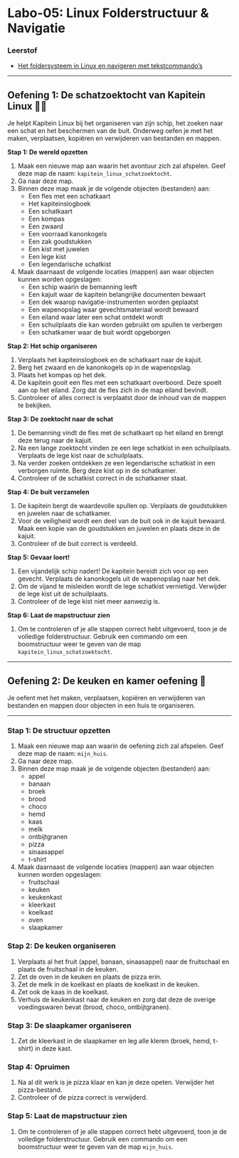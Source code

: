 # Labo-05: Linux Folderstructuur & Navigatie

### Leerstof
- [Het foldersysteem in Linux en navigeren met tekstcommando’s](/Linux/folder-structure.md)

--- 

## Oefening 1: De schatzoektocht van Kapitein Linux 🏴‍☠️
Je helpt Kapitein Linux bij het organiseren van zijn schip, het zoeken naar een schat en het beschermen van de buit. Onderweg oefen je met het maken, verplaatsen, kopiëren en verwijderen van bestanden en mappen.

**Stap 1: De wereld opzetten**
1. Maak een nieuwe map aan waarin het avontuur zich zal afspelen. Geef deze map de naam: `kapitein_linux_schatzoektocht`.
2. Ga naar deze map.
3. Binnen deze map maak je de volgende objecten (bestanden) aan:
    - Een fles met een schatkaart
    - Het kapiteinslogboek
    - Een schatkaart
    - Een kompas
    - Een zwaard
    - Een voorraad kanonkogels
    - Een zak goudstukken
    - Een kist met juwelen
    - Een lege kist
    - Een legendarische schatkist
4. Maak daarnaast de volgende locaties (mappen) aan waar objecten kunnen worden opgeslagen:
    - Een schip waarin de bemanning leeft
    - Een kajuit waar de kapitein belangrijke documenten bewaart
    - Een dek waarop navigatie-instrumenten worden geplaatst
    - Een wapenopslag waar gevechtsmateriaal wordt bewaard
    - Een eiland waar later een schat ontdekt wordt
    - Een schuilplaats die kan worden gebruikt om spullen te verbergen
    - Een schatkamer waar de buit wordt opgeborgen

**Stap 2: Het schip organiseren**
1. Verplaats het kapiteinslogboek en de schatkaart naar de kajuit.
2. Berg het zwaard en de kanonkogels op in de wapenopslag.
3. Plaats het kompas op het dek.
4. De kapitein gooit een fles met een schatkaart overboord. Deze spoelt aan op het eiland. Zorg dat de fles zich in de map eiland bevindt.
5. Controleer of alles correct is verplaatst door de inhoud van de mappen te bekijken.

**Stap 3: De zoektocht naar de schat**
1. De bemanning vindt de fles met de schatkaart op het eiland en brengt deze terug naar de kajuit.
2. Na een lange zoektocht vinden ze een lege schatkist in een schuilplaats. Verplaats de lege kist naar de schuilplaats.
3. Na verder zoeken ontdekken ze een legendarische schatkist in een verborgen ruimte. Berg deze kist op in de schatkamer.
4. Controleer of de schatkist correct in de schatkamer staat.

**Stap 4: De buit verzamelen**
1. De kapitein bergt de waardevolle spullen op. Verplaats de goudstukken en juwelen naar de schatkamer.
2. Voor de veiligheid wordt een deel van de buit ook in de kajuit bewaard. Maak een kopie van de goudstukken en juwelen en plaats deze in de kajuit.
3. Controleer of de buit correct is verdeeld.

**Stap 5: Gevaar loert!**
1. Een vijandelijk schip nadert! De kapitein bereidt zich voor op een gevecht. Verplaats de kanonkogels uit de wapenopslag naar het dek.
2. Om de vijand te misleiden wordt de lege schatkist vernietigd. Verwijder de lege kist uit de schuilplaats.
3. Controleer of de lege kist niet meer aanwezig is.

**Stap 6: Laat de mapstructuur zien**
1. Om te controleren of je alle stappen correct hebt uitgevoerd, toon je de volledige folderstructuur. Gebruik een commando om een boomstructuur weer te geven van de map `kapitein_linux_schatzoektocht`.

---

## Oefening 2: De keuken en kamer oefening 🏡
Je oefent met het maken, verplaatsen, kopiëren en verwijderen van bestanden en mappen door objecten in een huis te organiseren.

---

### **Stap 1: De structuur opzetten**
1. Maak een nieuwe map aan waarin de oefening zich zal afspelen. Geef deze map de naam: `mijn_huis`.
2. Ga naar deze map.
3. Binnen deze map maak je de volgende objecten (bestanden) aan:
    - appel
    - banaan
    - broek
    - brood
    - choco
    - hemd
    - kaas
    - melk
    - ontbijtgranen
    - pizza
    - sinaasappel
    - t-shirt
4. Maak daarnaast de volgende locaties (mappen) aan waar objecten kunnen worden opgeslagen:
    - fruitschaal
    - keuken
    - keukenkast
    - kleerkast
    - koelkast
    - oven
    - slaapkamer

### **Stap 2: De keuken organiseren**
1. Verplaats al het fruit (appel, banaan, sinaasappel) naar de fruitschaal en plaats de fruitschaal in de keuken.
2. Zet de oven in de keuken en plaats de pizza erin.
3. Zet de melk in de koelkast en plaats de koelkast in de keuken.
4. Zet ook de kaas in de koelkast.
5. Verhuis de keukenkast naar de keuken en zorg dat deze de overige voedingswaren bevat (brood, choco, ontbijtgranen).

### **Stap 3: De slaapkamer organiseren**
1. Zet de kleerkast in de slaapkamer en leg alle kleren (broek, hemd, t-shirt) in deze kast.

### **Stap 4: Opruimen**
1. Na al dit werk is je pizza klaar en kan je deze opeten. Verwijder het pizza-bestand.
2. Controleer of de pizza correct is verwijderd.

### **Stap 5: Laat de mapstructuur zien**
1. Om te controleren of je alle stappen correct hebt uitgevoerd, toon je de volledige folderstructuur. Gebruik een commando om een boomstructuur weer te geven van de map `mijn_huis`.
